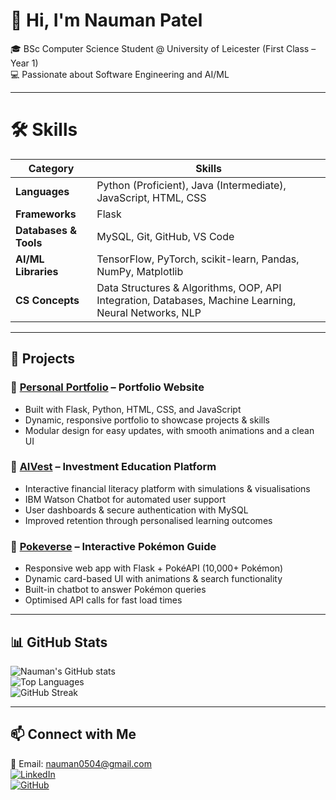 # 👋 Hi, I'm Nauman Patel  

🎓 BSc Computer Science Student @ University of Leicester (First Class – Year 1)  
💻 Passionate about Software Engineering and AI/ML 

---

# 🛠️ Skills

| Category         |                                           Skills                                                           |
|-----------------------|------------------------------------------------------------------------------------------------------ |
| **Languages**         | Python (Proficient), Java (Intermediate), JavaScript, HTML, CSS                                       |
| **Frameworks**        | Flask                                                                                                 |
| **Databases & Tools** | MySQL, Git, GitHub, VS Code                                                                           |
| **AI/ML Libraries**   | TensorFlow, PyTorch, scikit-learn, Pandas, NumPy, Matplotlib                                          |
| **CS Concepts**       | Data Structures & Algorithms, OOP, API Integration, Databases, Machine Learning, Neural Networks, NLP |


---

## 📌 Projects  

### 🔹 [Personal Portfolio](https://github.com/Naumanpatell/Portfolio-Website) – Portfolio Website  
- Built with Flask, Python, HTML, CSS, and JavaScript  
- Dynamic, responsive portfolio to showcase projects & skills  
- Modular design for easy updates, with smooth animations and a clean UI  

### 🔹 [AIVest](https://github.com/Naumanpatell/AIVest) – Investment Education Platform  
- Interactive financial literacy platform with simulations & visualisations  
- IBM Watson Chatbot for automated user support  
- User dashboards & secure authentication with MySQL  
- Improved retention through personalised learning outcomes  

### 🔹 [Pokeverse](https://github.com/Naumanpatell/PokeVerse) – Interactive Pokémon Guide  
- Responsive web app with Flask + PokéAPI (10,000+ Pokémon)  
- Dynamic card-based UI with animations & search functionality  
- Built-in chatbot to answer Pokémon queries  
- Optimised API calls for fast load times  

---


## 📊 GitHub Stats  

![Nauman's GitHub stats](https://github-readme-stats.vercel.app/api?username=Naumanpatell&show_icons=true&theme=tokyonight)  
![Top Languages](https://github-readme-stats.vercel.app/api/top-langs/?username=Naumanpatell&layout=compact&theme=tokyonight)  
![GitHub Streak](https://github-readme-streak-stats.herokuapp.com/?user=Naumanpatell&theme=tokyonight)  

---

## 📫 Connect with Me  

📧 Email: [nauman0504@gmail.com](mailto:nauman0504@gmail.com)  
[![LinkedIn](https://img.shields.io/badge/LinkedIn-0077B5?style=for-the-badge&logo=linkedin&logoColor=white)](https://www.linkedin.com/in/naumanpatel)  
[![GitHub](https://img.shields.io/badge/GitHub-100000?style=for-the-badge&logo=github&logoColor=white)](https://github.com/Naumanpatell)  
